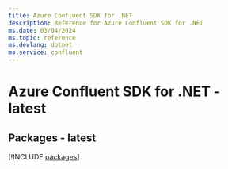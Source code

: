 ```yaml
---
title: Azure Confluent SDK for .NET
description: Reference for Azure Confluent SDK for .NET
ms.date: 03/04/2024
ms.topic: reference
ms.devlang: dotnet
ms.service: confluent
---
```

# Azure Confluent SDK for .NET - latest
## Packages - latest
[!INCLUDE [packages](confluent-index.md)]